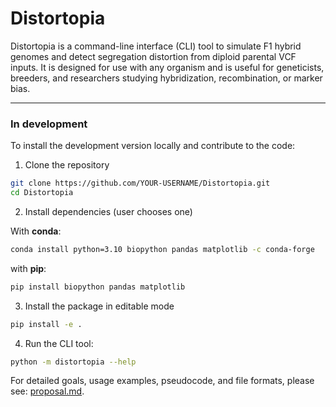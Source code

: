 
# Distortopia

Distortopia is a command-line interface (CLI) tool to simulate F1 hybrid genomes and detect segregation distortion from diploid parental VCF inputs. It is designed for use with any organism and is useful for geneticists, breeders, and researchers studying hybridization, recombination, or marker bias.

---

### In development

To install the development version locally and contribute to the code:

1. Clone the repository
```bash
git clone https://github.com/YOUR-USERNAME/Distortopia.git
cd Distortopia
```

2. Install dependencies (user chooses one)

With **conda**:
```bash
conda install python=3.10 biopython pandas matplotlib -c conda-forge
```
with **pip**:
```bash
pip install biopython pandas matplotlib
```

3. Install the package in editable mode
```bash
pip install -e .
```

4. Run the CLI tool:
```bash
python -m distortopia --help
```

For detailed goals, usage examples, pseudocode, and file formats, please see: [proposal.md](./proposal.md).




